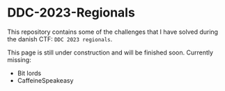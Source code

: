 # DDC-2023-Regionals
This repository contains some of the challenges that I have solved during the danish CTF: `DDC 2023 regionals`.

This page is still under construction and will be finished soon. Currently missing:

- Bit lords
- CaffeineSpeakeasy
